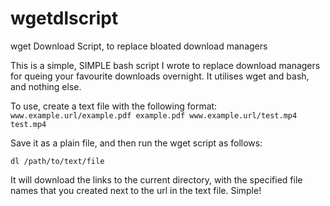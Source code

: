 wgetdlscript
============

wget Download Script, to replace bloated download managers

This is a simple, SIMPLE bash script I wrote to replace download managers for queing your favourite downloads overnight.  It utilises wget and bash, and nothing else.

To use, create a text file with the following format:
`www.example.url/example.pdf example.pdf
 www.example.url/test.mp4 test.mp4`

Save it as a plain file, and then run the wget script as follows:

`dl /path/to/text/file`

It will download the links to the current directory, with the specified file names that you created next to the url in the text file.  Simple!

